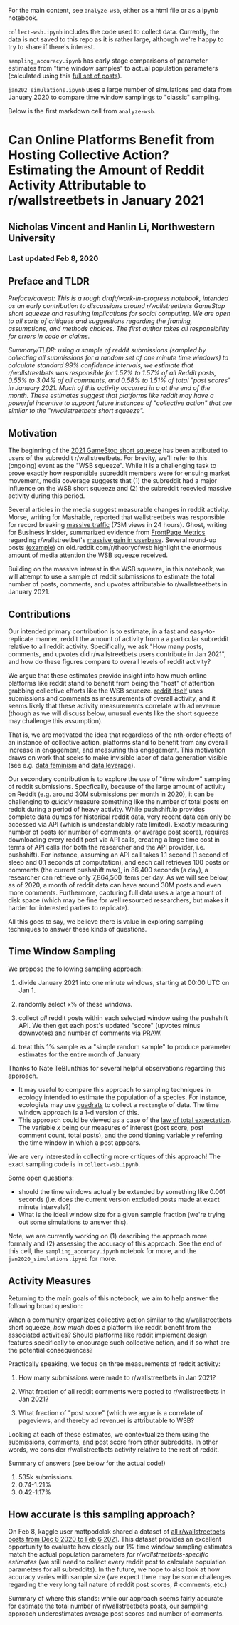For the main content, see `analyze-wsb`, either as a html file or as a ipynb notebook.

`collect-wsb.ipynb` includes the code used to collect data. 
Currently, the data is not saved to this repo as it is rather large, although we're happy to try to share if there's interest.

`sampling_accuracy.ipynb` has early stage comparisons of parameter estimates from "time window samples" to actual population parameters
(calculated using this [full set of posts](https://old.reddit.com/r/datasets/comments/lfbddy/all_available_posts_and_comments_from/)).

`jan202_simulations.ipynb` uses a large number of simulations and data from January 2020 to compare
time window samplings to "classic" sampling.

Below is the first markdown cell from `analyze-wsb`.

# Can Online Platforms Benefit from Hosting Collective Action? Estimating the Amount of Reddit Activity Attributable to r/wallstreetbets in January 2021
## Nicholas Vincent and Hanlin Li, Northwestern University
### Last updated Feb 8, 2020

## Preface and TLDR
*Preface/caveat: This is a rough draft/work-in-progress notebook, intended as an early
contribution to discussions around r/wallstreetbets GameStop short squeeze and resulting implications
for social computing. We are open to all sorts of critiques and suggestions
regarding the framing, assumptions, and methods choices. The first author takes
all responsibility for errors in code or claims*.

*Summary/TLDR: using a sample of reddit submissions (sampled by collecting all submissions for a
random set of one minute time windows) to calculate standard 99% confidence intervals,
we estimate that r/wallstreetbets was responsible for
1.52% to 1.57% of all Reddit posts, 0.55% to 3.04% of all comments, and 0.58% to 1.51% of
total "post scores" in January 2021.
Much of this activity occurred in a at the end of the month. 
These estimates suggest that platforms like reddit may have a
powerful incentive to support future instances of "collective action" that are similar to
the "r/wallstreetbets short squeeze".*


## Motivation
The beginning of the [2021 GameStop short squeeze](https://en.wikipedia.org/wiki/GameStop_short_squeeze)
has been attributed to users of the subreddit r/wallstreetbets. 
For brevity, we'll refer to this (ongoing) event as the "WSB squeeze".
While it is a challenging task to prove exactly how responsible subreddit members were for ensuing market movement,
media coverage suggests that (1) the subreddit had a major influence on the WSB short squeeze and
(2) the subreddit recevied massive activity during this period.

Several articles in the media suggest measurable changes in reddit activity. 
Morse, writing for Mashable, reported that wallstreetbets was responsible for
record breaking
[massive traffic](https://mashable.com/article/reddit-wallstreetbets-subreddit-record-traffic-gamestop/)
(73M views in 24 hours).
Ghost, writing for Business Insider, summarized evidence from
[FrontPage Metrics](https://frontpagemetrics.com/) regarding
r/wallstreetbet's
[massive gain in userbase](https://www.businessinsider.com/wallstreetbets-fastest-growing-subreddit-hits-58-million-users-2021-1).
Several round-up posts [(example)](https://old.reddit.com/r/theoryofwsb/comments/l8uom9/press_roundup_through_30_january_2021/)
on old.reddit.com/r/theoryofwsb highlight the enormous amount of media attention the WSB squeeze received.

Building on the massive interest in the WSB squeeze, in this notebook, we will attempt to use a sample of reddit submissions to estimate the total
number of posts, comments, and upvotes attributable to r/wallstreetbets in January 2021.


## Contributions
Our intended primary contribution is to estimate, in a fast and easy-to-replicate manner,
reddit the amount of activity from a a particular subreddit relative to all reddit activity.
Specifically, we ask "How many posts, comments, and upvotes did r/wallstreetbets users contribute in Jan 2021", and
how do these figures compare to overall levels of reddit activity?

We argue that these estimates provide insight into how much online platforms like
reddit stand to benefit from being the "host" of attention grabbing collective efforts like
the WSB squeeze.
[reddit itself](https://redditblog.com/2020/12/08/reddits-2020-year-in-review/) uses submissions and comments
as measurements of overall activity,
and it seems likely that these activity measurements correlate with ad revenue (though
as we will discuss below, unusual events like the short squeeze may challenge this assumption).

That is, we are motivated the idea that regardless of the nth-order effects of
an instance of collective action, platforms stand to benefit from any overall
increase in engagement, and measuring this engagement. This motivation
draws on work
that seeks to make invisible labor of data generation visible
(see e.g. [data feminism](https://data-feminism.mitpress.mit.edu/) and [data leverage](https://arxiv.org/abs/2012.09995)).

Our secondary contribution is to explore the use of "time window" sampling of reddit submissions.
Specfically, because of the large amount of activity on Reddit
(e.g. around 30M submissions per month in 2020),
it can be challenging to *quickly* measure something like
the number of total posts on reddit during a period of heavy activity.
While pushshift.io provides complete data dumps for historical reddit data,
very recent data can only be accessed via API (which is understandably rate limited). 
Exactly measuring number of posts (or number of comments, or average post score),
requires downloading every reddit post via API calls, creating
a large time cost in terms of API calls (for both the researcher and the API provider, i.e. pushshift).
For instance, assuming an API call takes 1.1 second (1 second of sleep and 0.1 seconds of computation),
and each call retrieves 100 posts or comments (the current pushshift max),
in 86,400 seconds (a day), a researcher can retrieve only 7,864,500 items per day.
As we will see below, as of 2020, a month
of reddit data can have around 30M posts and even more comments.
Furthermore, capturing full data uses a large amount of disk space (which may be fine for well resourced researchers, but makes it harder
for interested parties to replicate).

All this goes to say, we believe there is value in exploring sampling techniques to answer these
kinds of questions.


## Time Window Sampling
We propose the following sampling approach:

1) divide January 2021 into one minute windows, starting at 00:00 UTC on Jan 1.

2) randomly select x% of these windows.

3) collect *all* reddit posts within each selected window using the pushshift API. 
We then get each post's updated "score" (upvotes minus downvotes) and number of comments
via [PRAW](https://praw.readthedocs.io/en/latest/).

4) treat this 1% sample as a "simple random sample" to produce parameter estimates for the entire month of January

Thanks to Nate TeBlunthias for several helpful observations regarding this approach.
* It may useful to compare this approach to sampling techniques in ecology intended to estimate the population of a species.
For instance, ecologists may use [quadrats](https://en.wikipedia.org/wiki/Quadrat) to collect a `rectangle` of data.
The time window approach is a 1-d version of this.
* This approach could be viewed as a case of the [law of total expectation](https://en.wikipedia.org/wiki/Law_of_total_expectation).
The variable $x$ being our measures of interest (post score, post comment count, total posts), and the conditioning variable $y$ referring the time window in
which a post appears.


We are very interested in collecting more critiques of this approach!
The exact sampling code is in `collect-wsb.ipynb`.

Some open questions:
* should the time windows actually be extended by something like 0.001 seconds
(i.e. does the current version excluded posts made at exact minute intervals?)
* What is the ideal window size for a given sample fraction (we're trying out some simulations to answer this).

Note, we are currently working on (1) describing the approach more formally and
(2) assessing the accuracy of this approach. See the end of this cell, the `sampling_accuracy.ipynb` notebok
for more, and the `jan2020_simulations.ipynb` for more.


## Activity Measures

Returning to the main goals of this notebook, we aim to help answer the following broad question:

When a community organizes collective action similar to the r/wallstreetbets short squeeze,
*how much* does a platform like reddit benefit from the associated activities?
Should platforms like reddit implement design features specifically
to encourage such collective action, and if so what are the potential consequences?

Practically speaking, we focus on three measurements of reddit activity:

1) How many submissions were made to r/wallstreetbets in Jan 2021? 

2) What fraction of all reddit comments were posted to r/wallstreetbets in Jan 2021?

3) What fraction of "post score"
(which we argue is a correlate of pageviews, and thereby ad revenue) is attributable to WSB?

Looking at each of these estimates, we contextualize them using the submissions, comments, and post score from
other subreddits. In other words, we consider r/wallstreetbets activity relative to the rest of reddit.

Summary of answers (see below for the actual code!)

1) 535k submissions.
2) 0.74-1.21%
3) 0.42-1.17%

## How accurate is this sampling approach?
On Feb 8, kaggle user mattpodolak shared a dataset of [all r/wallstreetbets posts from Dec 6 2020 to Feb 6 2021](https://old.reddit.com/r/datasets/comments/lfbddy/all_available_posts_and_comments_from/).
This dataset provides an excellent opportunity to evaluate how closely our 1% time window sampling 
estimates match the actual population parameters *for r/wallstreetbets-specific estimates*
(we still need to collect every reddit post to calculate population parameters for all subreddits).
In the future, we hope to also look at how accuracy varies with sample size
(we expect there may be some challenges regarding the very long tail nature of reddit post scores, # comments, etc.)

Summary of where this stands: while our approach seems fairly accurate for estimate the total number of
r/wallstreetbets posts, our sampling approach underestimates average post scores and number of comments.



